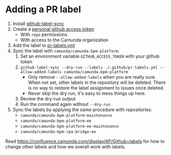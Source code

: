 # Adding a PR label

1. Install [github-label-sync](https://github.com/Financial-Times/github-label-sync)
1. Create a [personal github access token](https://github.com/settings/tokens)
    * With `repo` permissions
    * With access to the Camunda organization
1. Add the label to [pr-labels.yml]()
1. Sync the label with `camunda/camunda-bpm-platform`:
    1. Set an environment variable `GITHUB_ACCESS_TOKEN` with your github token
    1. `github-label-sync --dry-run --labels ./.github/pr-labels.yml --allow-added-labels camunda/camunda-bpm-platform`
        * Only remove `--allow-added-labels` when you are really sure. When not set, other labels in the repository will be deleted. There is no way to restore the label assignment to issues once deleted.
        * Never skip the dry run, it's easy to mess things up here.
    1. Review the dry-run output
    1. Run the command again without `--dry-run`
1. Sync the labels by applying the same procedure with repositories:
    * `camunda/camunda-bpm-platform-maintenance`
    * `camunda/camunda-bpm-platform-ee`
    * `camunda/camunda-bpm-platform-ee-maintenance`
    * `camunda/camunda-bpm-rpa-bridge-ee`
  
Read https://confluence.camunda.com/display/AP/Github+labels for how to change other labels and how we overall work with labels.